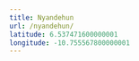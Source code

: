```yaml
---
title: Nyandehun
url: /nyandehun/
latitude: 6.537471600000001
longitude: -10.755567800000001
---
```

